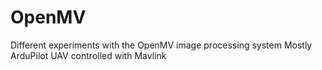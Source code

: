 # OpenMV
Different experiments with the OpenMV image processing system
Mostly ArduPilot UAV controlled with Mavlink
